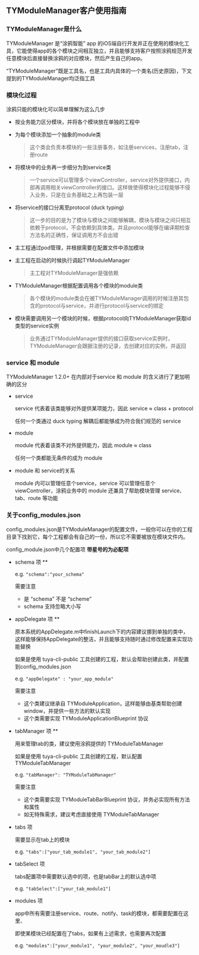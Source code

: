 ## TYModuleManager客户使用指南

### TYModuleManager是什么

TYModuleManager 是“涂鸦智能” app 的iOS端自行开发并正在使用的模块化工具，它能使得app的各个模块之间相互独立，并且能够支持客户按照涂鸦规范开发任意模块后直接替换涂鸦的对应模块，然后产生自己的app。

“TYModuleManager”既是工具名，也是工具内具体的一个类名(历史原因)，下文提到的TYModuleManager均泛指工具



### 模块化过程

涂鸦只能的模块化可以简单理解为这么几步

- 按业务能力区分模块，并将各个模块放在单独的工程中

- 为每个模块添加一个抽象的module类

  > 这个类会负责本模块的一些注册事务，如注册services，注册tab，注册route

- 将模块中的业务再一步细分为到service类

  > 一个service可以管理多个viewController，service对外提供接口，内部再调用相关viewController的接口。这样做使得模块化过程能够不侵入业务，只是在业务基础之上再包装一层

- 将service的接口分离至protocol (duck typing)

  > 这一步的目的是为了模块与模块之间能够解耦，模块与模块之间只相互依赖于protocol，不会依赖到具体类。并且protocol能够在编译期检查方法名的正确性，保证调用方不会出错

- 主工程通过pod管理，并根据需要在配置文件中添加模块

- 主工程在启动的时候执行调起TYModuleManager

  > 主工程对TYModuleManager是强依赖

- TYModuleManager根据配置调用各个模块的module类

  > 各个模块的module类会在被TYModuleManager调用的时候注册其包含的protocol与service，并进行protocol与service的绑定

- 模块需要调用另一个模块的时候，根据protocol向TYModuleManager获取id类型的service实例

  > 业务通过TYModuleManager提供的接口获取service实例时，TYModuleManager会跟据注册的记录，去创建对应的实例，并返回



### service 和 module

TYModuleManager 1.2.0+ 在内部对于service 和 module 的含义进行了更加明确的区分

- service

  service 代表着该类能够对外提供某项能力，因此 service ≈ class + protocol

  任何一个类通过 duck typing 解耦后都能够成为符合我们规范的 service

- module

  module 代表着该类不对外提供能力，因此 module ≈ class

  任何一个类都能无条件的成为 module

- module 和 service的关系

  module 内可以管理任意个service，service 可以管理任意个viewController，涂鸦业务中的 module 还兼具了帮助模块管理 service、tab、route 等功能



### 关于config_modules.json

config_modules.json是TYModuleManager的配置文件，一般你可以在你的工程目录下找到它，每个工程都会有自己的一份，所以它不需要被放在模块文件内。

config_module.json中几个配置项 **带星号的为必配项**

- schema 项 **

  e.g.  `"schema":"your_schema"`

  需要注意

  - 是 “schema” 不是 “scheme”
  - schema 支持忽略大小写

- appDelegate 项 **

  原本系统的AppDelegate.m中finishLaunch下的内容建议挪到单独的类中，这样能够保持AppDelegate的整洁，并且能够支持随时通过修改配置来实现功能替换

  如果是使用 tuya-cli-public 工具创建的工程，默认会帮助创建此类，并配置到config_modules.json

  e.g. `"appDelegate" : "your_app_module"`

  需要注意

  - 这个类建议继承自 TYModuleApplication，这样能够由基类帮助创建window，并提供一些方法的默认实现
  - 这个类需要实现 TYModuleApplicationBlueprint 协议

- tabManager 项 **

  用来管理tab的类，建议使用涂鸦提供的 TYModuleTabManager

  如果是使用 tuya-cli-public 工具创建的工程，默认配置TYModuleTabManager

  e.g. `"tabManager": "TYModuleTabManager"`

  需要注意

  - 这个类需要实现 TYModuleTabBarBlueprint 协议，并务必实现所有方法和属性
  - 如无特殊需求，建议考虑直接使用 TYModuleTabManager

- tabs 项

  需要显示在tab上的模块

  e.g. `"tabs":["your_tab_module1", "your_tab_module2"]`

- tabSelect 项

  tabs配置项中需要默认选中的项，也是tabBar上的默认选中项

  e.g. `"tabSelect":["your_tab_module1"]`

- modules 项

  app中所有需要注册service、route、notify、task的模块，都需要配置在这里、

  即使某模块已经配置在了tabs，如果有上述需求，也需要再次配置

  e.g. `"modules":["your_module1", "your_module2", "your_moudle3"]`



